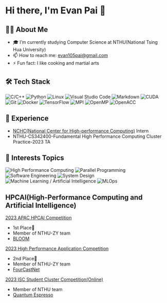 # Hi there, I'm Evan Pai 👋

## 👨‍💻 About Me
- 🎓 I’m currently studying Computer Science at NTHU(National Tsing Hua University)
- 📫 How to reach me: evan105pai@gmail.com
- ⚡ Fun fact: I like cooking and martial arts

## 🛠 Tech Stack
![C/C++](https://img.shields.io/badge/-C%2FC%2B%2B-00599C?style=flat-square&logo=c%2B%2B)
![Python](https://img.shields.io/badge/-Python-3776AB?style=flat-square&logo=python&logoColor=white)
![Linux](https://img.shields.io/badge/-Linux-FCC624?style=flat-square&logo=linux&logoColor=black)
![Visual Studio Code](https://img.shields.io/badge/-Visual%20Studio%20Code-007ACC?style=flat-square&logo=visual-studio-code&logoColor=white)
![Markdown](https://img.shields.io/badge/-Markdown-000000?style=flat-square&logo=markdown&logoColor=white)
![CUDA](https://img.shields.io/badge/-CUDA-76B900?style=flat-square&logo=nvidia&logoColor=white)
![Git](https://img.shields.io/badge/-Git-F05032?style=flat-square&logo=git&logoColor=white)
![Docker](https://img.shields.io/badge/-Docker-2496ED?style=flat-square&logo=docker&logoColor=white)
![TensorFlow](https://img.shields.io/badge/-TensorFlow-FF6F00?style=flat-square&logo=tensorflow&logoColor=white)
![MPI](https://img.shields.io/badge/-MPI-007ACC?style=flat-square&logoColor=white)
![OpenMP](https://img.shields.io/badge/-OpenMP-00599C?style=flat-square&logoColor=white)
![OpenACC](https://img.shields.io/badge/-OpenACC-3776AB?style=flat-square&logoColor=white)



## 📜 Experience
- [NCHC(National Center for High-performance Computing)](https://www.nchc.org.tw/) Intern 
- NTHU-CS342400-Fundamental High Performance Computing Cluster Practice-2023 TA


## 📙 Interests Topics
![High Performance Computing](https://img.shields.io/badge/-High%20Performance%20Computing-004D99?style=flat-square&logoColor=white)
![Parallel Programming](https://img.shields.io/badge/-Parallel%20Programming-007800?style=flat-square&logoColor=white)
![Software Engineering](https://img.shields.io/badge/-Software%20Engineering-99004C?style=flat-square&logoColor=white)
![System Design](https://img.shields.io/badge/-System%20Design-CC7A00?style=flat-square&logoColor=white)
![Machine Learning / Artificial Intelligence](https://img.shields.io/badge/-Machine%20Learning%20%2F%20Artificial%20Intelligence-5C2D91?style=flat-square&logoColor=white)
![MLOps](https://img.shields.io/badge/-MLOps-FCC624?style=flat-square&logoColor=black)


## HPCAI(High-Performance Computing and Artificial Intelligence)

[2023 APAC HPCAI Competition](https://www.hpcwire.com/off-the-wire/hpc-ai-advisory-council-announces-results-for-the-6th-apac-hpc-ai-competition/)
- 1st Place🥇
- Member of NTHU-ZY team
- [BLOOM](https://huggingface.co/bigscience/bloom)

[2023 High Performance Application Competition](https://www.nchc.org.tw/Message/MessageView?id=3854&menutype=0&sitemenuid=8&mid=92)
- 2nd Place🥈
- Member of NTHU-ZY team
- [FourCastNet](https://docs.nvidia.com/deeplearning/modulus/modulus-sym/user_guide/neural_operators/fourcastnet.html)

[2023 ISC Student Cluster Competition(Online)](https://www.hpcadvisorycouncil.com/events/2023/student-cluster-competition/)
- Member of NTHU team
- [Quantum Espresso](https://www.quantum-espresso.org/)

<!--
**EvanPai/EvanPai** is a ✨ _special_ ✨ repository because its `README.md` (this file) appears on your GitHub profile.

Here are some ideas to get you started:

- 🔭 I’m currently working on ...
- 🌱 I’m currently learning ...
- 👯 I’m looking to collaborate on ...
- 🤔 I’m looking for help with ...
- 💬 Ask me about ...
- 📫 How to reach me: ...
- 😄 Pronouns: ...
- ⚡ Fun fact: ...
-->
